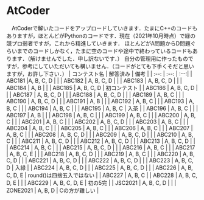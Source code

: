 # AtCoder
　AtCoderで解いたコードをアップロードしていきます．たまにC++のコードもありますが，ほとんどがPythonのコードです．現在（2021年10月時点）で緑の競プロ弱者ですが，これから精進していきます．
ほとんどがA問題からD問題ぐらいまでのコードしかなく，たまに空のコードや途中で終わっているコードもあります．（解けませんでした．申し訳ないです．）
自分の管理用に作ったものですが，参考にしていただいても構いません．（コードがとても下手くそだと思いますが，お許し下さい．）
| コンテスト名 | 解答済み | 備考 |
| :--: | :--: | :--:|
| ABC181 |A, B, C, D  |  |
| ABC182 | A, B, C, D |  |
| ABC183 | A, B, C, D |  |
| ABC184 | A, B |  |
| ABC185 | A, B, C, D | 初コンテスト |
| ABC186 | A, B, C, D |  |
| ABC187 | A, B, C, D |  |
| ABC188 | A, B, C, D |  |
| ABC189 | A, B, C |  |
| ABC190 | A, B, C, D |  |
| ABC191 | A, B |  |
| ABC192 | A, B, C |  |
| ABC193 | A, B, C |  |
| ABC194 | A, B, C |  |
| ABC195 | A, B, C | 入茶 |
| ABC196 | A, B, C |  |
| ABC197 | A, B |  |
| ABC198 | A, B, C |  |
| ABC199 | A, B, C |  |
| ABC200 | A, B, C |  |
| ABC201 | A, B, C |  |
| ABC202 | A, B, C, D |  |
| ABC203 | A, B, C |  |
| ABC204 | A, B, C |  |
| ABC205 | A, B, C |  |
| ABC206 | A, B, C |  |
| ABC207 | A, B, C |  |
| ABC208 | A, B, C, D |  |
| ABC209 | A, B, C, D |  |
| ABC210 | A, B, C |  |
| ABC211 | A, B, C, D |  |
| ABC212 | A, B, C, D |  |
| ABC213 | A, B, C, D |  |
| ABC214 | A, B, C |  |
| ABC215 | A, B, C, D |  |
| ABC216 | A, B, C |  |
| ABC217 | A, B, C, E |  |
| ABC218 | A, B, C, D |  |
| ABC219 | A, B, C |  |
| ABC220 | A, B, C, D |  |
| ABC221 | A, B, C, D |  |
| ABC222 | A, B, C, D |  |
| ABC223 | A, B, C, D | 入緑 |
| ABC224 | A, B, C, D |  |
| ABC225 | A, B, C, D |  |
| ABC226 | A, B, C, D, E | round()は四捨五入ではない |
| ABC227 | A, B, C |
| ABC228 | A, B, C, D, E |  |
| ABC229 | A, B, C, D, E | 初の5完 |
| JSC2021 | A, B, C, D |  |
| ZONE2021 | A, B, D | Cの方が難しい |
